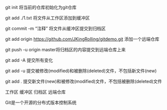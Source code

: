 git init 将当前的仓库初始化为git仓库

git add ./1.txt 将文件从工作区添加到缓冲区

git commit -m “注释” 将文件从缓冲区提交到归档区

git add origin https://github.com/JKingRolling/gitdemo.git 添加一个远端仓库

git push -u origin master将归档区的内容提交到远端仓库上来

git add -A  提交所有变化

git add -u  提交被修改(modified)和被删除(deleted)文件，不包括新文件(new)

git add .  提交新文件(new)和被修改(modified)文件，不包括被删除(deleted)文件

工作区 缓冲区 归档区 远端仓库

Git是一个开源的分布式版本控制系统

